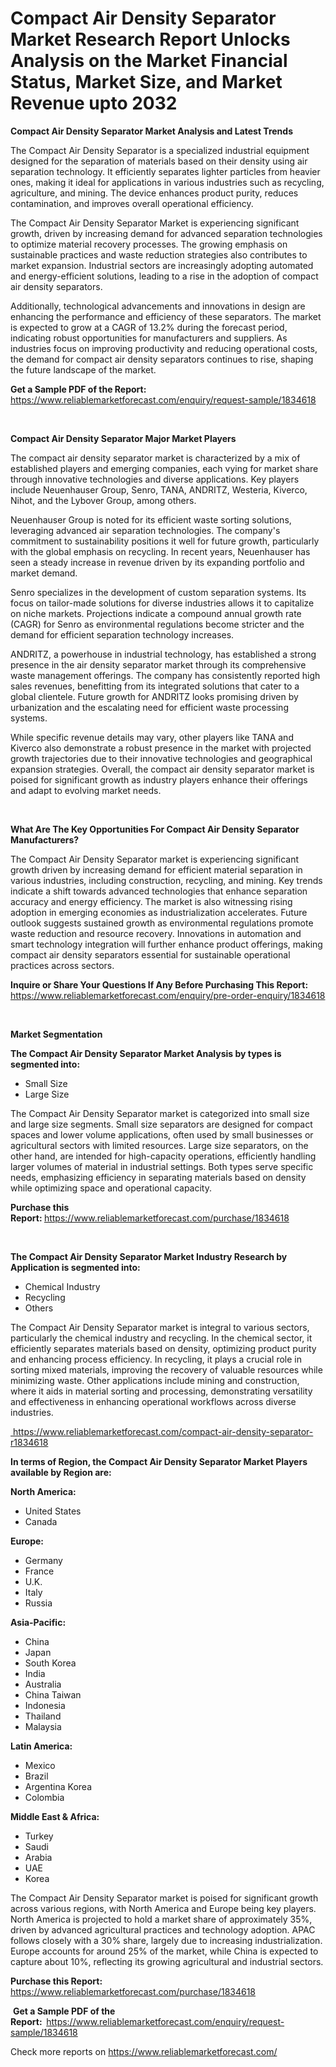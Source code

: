 <p><h1>Compact Air Density Separator Market Research Report Unlocks Analysis on the Market Financial Status, Market Size, and Market Revenue upto 2032</h1></p><p><strong>Compact Air Density Separator Market Analysis and Latest Trends</strong></p>
<p><p>The Compact Air Density Separator is a specialized industrial equipment designed for the separation of materials based on their density using air separation technology. It efficiently separates lighter particles from heavier ones, making it ideal for applications in various industries such as recycling, agriculture, and mining. The device enhances product purity, reduces contamination, and improves overall operational efficiency.</p><p>The Compact Air Density Separator Market is experiencing significant growth, driven by increasing demand for advanced separation technologies to optimize material recovery processes. The growing emphasis on sustainable practices and waste reduction strategies also contributes to market expansion. Industrial sectors are increasingly adopting automated and energy-efficient solutions, leading to a rise in the adoption of compact air density separators.</p><p>Additionally, technological advancements and innovations in design are enhancing the performance and efficiency of these separators. The market is expected to grow at a CAGR of 13.2% during the forecast period, indicating robust opportunities for manufacturers and suppliers. As industries focus on improving productivity and reducing operational costs, the demand for compact air density separators continues to rise, shaping the future landscape of the market.</p></p>
<p><strong>Get a Sample PDF of the Report:&nbsp;</strong> <a href="https://www.reliablemarketforecast.com/enquiry/request-sample/1834618?utm_campaign=1105&utm_medium=2&utm_source=Github&utm_content=ia&utm_term=28022025&utm_id=compact-air-density-separator">https://www.reliablemarketforecast.com/enquiry/request-sample/1834618</a></p>
<p>&nbsp;</p>
<p><strong>Compact Air Density Separator Major Market Players</strong></p>
<p><p>The compact air density separator market is characterized by a mix of established players and emerging companies, each vying for market share through innovative technologies and diverse applications. Key players include Neuenhauser Group, Senro, TANA, ANDRITZ, Westeria, Kiverco, Nihot, and the Lybover Group, among others. </p><p>Neuenhauser Group is noted for its efficient waste sorting solutions, leveraging advanced air separation technologies. The company's commitment to sustainability positions it well for future growth, particularly with the global emphasis on recycling. In recent years, Neuenhauser has seen a steady increase in revenue driven by its expanding portfolio and market demand.</p><p>Senro specializes in the development of custom separation systems. Its focus on tailor-made solutions for diverse industries allows it to capitalize on niche markets. Projections indicate a compound annual growth rate (CAGR) for Senro as environmental regulations become stricter and the demand for efficient separation technology increases.</p><p>ANDRITZ, a powerhouse in industrial technology, has established a strong presence in the air density separator market through its comprehensive waste management offerings. The company has consistently reported high sales revenues, benefitting from its integrated solutions that cater to a global clientele. Future growth for ANDRITZ looks promising driven by urbanization and the escalating need for efficient waste processing systems.</p><p>While specific revenue details may vary, other players like TANA and Kiverco also demonstrate a robust presence in the market with projected growth trajectories due to their innovative technologies and geographical expansion strategies. Overall, the compact air density separator market is poised for significant growth as industry players enhance their offerings and adapt to evolving market needs.</p></p>
<p>&nbsp;</p>
<p><strong>What Are The Key Opportunities For Compact Air Density Separator Manufacturers?</strong></p>
<p><p>The Compact Air Density Separator market is experiencing significant growth driven by increasing demand for efficient material separation in various industries, including construction, recycling, and mining. Key trends indicate a shift towards advanced technologies that enhance separation accuracy and energy efficiency. The market is also witnessing rising adoption in emerging economies as industrialization accelerates. Future outlook suggests sustained growth as environmental regulations promote waste reduction and resource recovery. Innovations in automation and smart technology integration will further enhance product offerings, making compact air density separators essential for sustainable operational practices across sectors.</p></p>
<p><strong>Inquire or Share Your Questions If Any Before Purchasing This Report:</strong> <a href="https://www.reliablemarketforecast.com/enquiry/pre-order-enquiry/1834618?utm_campaign=1105&utm_medium=2&utm_source=Github&utm_content=ia&utm_term=28022025&utm_id=compact-air-density-separator">https://www.reliablemarketforecast.com/enquiry/pre-order-enquiry/1834618</a></p>
<p>&nbsp;</p>
<p><strong>Market Segmentation</strong></p>
<p><strong>The Compact Air Density Separator Market Analysis by types is segmented into:</strong></p>
<p><ul><li>Small Size</li><li>Large Size</li></ul></p>
<p><p>The Compact Air Density Separator market is categorized into small size and large size segments. Small size separators are designed for compact spaces and lower volume applications, often used by small businesses or agricultural sectors with limited resources. Large size separators, on the other hand, are intended for high-capacity operations, efficiently handling larger volumes of material in industrial settings. Both types serve specific needs, emphasizing efficiency in separating materials based on density while optimizing space and operational capacity.</p></p>
<p><strong>Purchase this Report:&nbsp;</strong><a href="https://www.reliablemarketforecast.com/purchase/1834618?utm_campaign=1105&utm_medium=2&utm_source=Github&utm_content=ia&utm_term=28022025&utm_id=compact-air-density-separator">https://www.reliablemarketforecast.com/purchase/1834618</a></p>
<p>&nbsp;</p>
<p><strong>The Compact Air Density Separator Market Industry Research by Application is segmented into:</strong></p>
<p><ul><li>Chemical Industry</li><li>Recycling</li><li>Others</li></ul></p>
<p><p>The Compact Air Density Separator market is integral to various sectors, particularly the chemical industry and recycling. In the chemical sector, it efficiently separates materials based on density, optimizing product purity and enhancing process efficiency. In recycling, it plays a crucial role in sorting mixed materials, improving the recovery of valuable resources while minimizing waste. Other applications include mining and construction, where it aids in material sorting and processing, demonstrating versatility and effectiveness in enhancing operational workflows across diverse industries.</p></p>
<p><a href="https://www.reliablemarketforecast.com/compact-air-density-separator-r1834618?utm_campaign=1105&utm_medium=2&utm_source=Github&utm_content=ia&utm_term=28022025&utm_id=compact-air-density-separator">&nbsp;https://www.reliablemarketforecast.com/compact-air-density-separator-r1834618</a></p>
<p><strong>In terms of Region, the Compact Air Density Separator Market Players available by Region are:</strong></p>
<p>
    <p> <strong> North America: </strong>
        <ul>
            <li>United States</li>
            <li>Canada</li>
        </ul>
        </p> 
    <p> <strong> Europe: </strong>
        <ul>
            <li>Germany</li>
            <li>France</li>
            <li>U.K.</li>
            <li>Italy</li>
            <li>Russia</li>
        </ul>
        </p> 
    <p> <strong> Asia-Pacific: </strong>
        <ul>
            <li>China</li>
            <li>Japan</li>
            <li>South Korea</li>
            <li>India</li>
            <li>Australia</li>
            <li>China Taiwan</li>
            <li>Indonesia</li>
            <li>Thailand</li>
            <li>Malaysia</li>
        </ul>
        </p> 
    <p> <strong> Latin America: </strong>
        <ul>
            <li>Mexico</li>
            <li>Brazil</li>
            <li>Argentina Korea</li>
            <li>Colombia</li>
        </ul>
        </p> 
    <p> <strong> Middle East & Africa: </strong>
        <ul>
            <li>Turkey</li>
            <li>Saudi</li>
            <li>Arabia</li>
            <li>UAE</li>
            <li>Korea</li>
        </ul>
    </p>
    </p>
<p><p>The Compact Air Density Separator market is poised for significant growth across various regions, with North America and Europe being key players. North America is projected to hold a market share of approximately 35%, driven by advanced agricultural practices and technology adoption. APAC follows closely with a 30% share, largely due to increasing industrialization. Europe accounts for around 25% of the market, while China is expected to capture about 10%, reflecting its growing agricultural and industrial sectors.</p></p>
<p><strong>Purchase this Report: </strong><a href="https://www.reliablemarketforecast.com/purchase/1834618?utm_campaign=1105&utm_medium=2&utm_source=Github&utm_content=ia&utm_term=28022025&utm_id=compact-air-density-separator">https://www.reliablemarketforecast.com/purchase/1834618</a></p>
<p>&nbsp;<strong>Get a Sample PDF of the Report:&nbsp;&nbsp;</strong><a href="https://www.reliablemarketforecast.com/enquiry/request-sample/1834618?utm_campaign=1105&utm_medium=2&utm_source=Github&utm_content=ia&utm_term=28022025&utm_id=compact-air-density-separator">https://www.reliablemarketforecast.com/enquiry/request-sample/1834618</a></p>
<p><strong></strong></p>
<p>Check more reports on <a href="https://www.reliablemarketforecast.com/?utm_campaign=1105&utm_medium=2&utm_source=Github&utm_content=ia&utm_term=28022025&utm_id=compact-air-density-separator">https://www.reliablemarketforecast.com/</a></p>